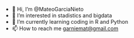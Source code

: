 - 👋 Hi, I’m @MateoGarciaNieto
- 👀 I’m interested in stadistics and bigdata
- 🌱 I’m currently learning coding in R and Python
- 📫 How to reach me garniemat@gmail.com

<!---
MateoGarciaNieto/MateoGarciaNieto is a ✨ special ✨ repository because its `README.md` (this file) appears on your GitHub profile.
You can click the Preview link to take a look at your changes.
--->
